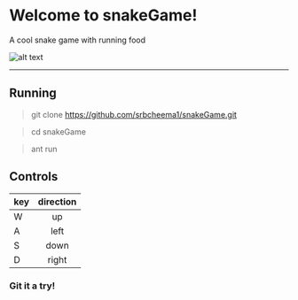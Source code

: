 Welcome to snakeGame!
===================
A cool snake game with running food

![alt text](https://github.com/srbcheema1/snakeGame/raw/master/src/images/box5.png)

----------


## Running

>  git clone https://github.com/srbcheema1/snakeGame.git

>  cd snakeGame

>  ant run

## Controls
 
| key        | direction           |  
| ------------- |:-------------:|  
| W     | up| 
| A     | left      | 
| S | down    |   
| D | right |   
 

### Git it a try! 

